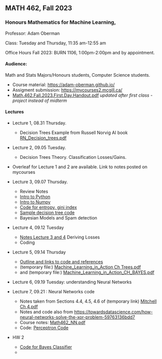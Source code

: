 ## MATH 462, Fall 2023
### Honours Mathematics for Machine Learning,

Professor: Adam Oberman

Class: Tuesday and Thursday, 11:35 am-12:55 am 

Office Hours Fall 2023: BURN 1106, 1:00pm-2:00pm and by appointment. 

#### Audience: 

Math and Stats Majors/Honours students, Computer Science students.

- Course material:  https://adam-oberman.github.io/  
- Assigment submission: https://mycourses2.mcgill.ca/ 
- [Math.462.Fall.2023.First.Day.Handout.pdf](https://github.com/adam-oberman/adam-oberman.github.io/files/12611647/Math.462.Fall.2023.First.Day.Handout.pdf)
*updated after first class - project instead of midterm*

#### Lectures
- Lecture 1, 08.31 Thursday.
    - Decision Trees Example from Russell Norvig AI book [RN_Decision_trees.pdf](https://github.com/adam-oberman/adam-oberman.github.io/files/12486803/RN_Decision_trees.pdf)
- Lecture 2, 09.05 Tuesday.
    - Decision Trees Theory.  Classification Losses/Gains.
- Overleaf for Lecture 1 and 2 are available.  Link to notes posted on mycourses
- Lecture 3, 09.07 Thursday.
    - Review Notes
    - [Intro to Python](https://colab.research.google.com/drive/1i5JbthN7UX8N14IjYBMdBiPW5M44cQUt?usp=sharing)
    - [Intro to Numpy](https://colab.research.google.com/drive/17kradohn-30zmf_VvWHv2g0QguXeenIj?usp=sharing)
    - [Code for entropy, gini index](https://colab.research.google.com/drive/1lIeRfp8c_iB7V_ONwSJKLLdkUKtGrLLC?usp=sharing)
    - [Sample decision tree code](https://github.com/abbas-taher/decision-tree-algorithm-example)
    - Bayesian Models and Spam detection
- Lecture 4, 09.12 Tuesday
    - [Notes Lecture 3 and 4](https://www.overleaf.com/read/pwtnggswvyfb) Deriving Losses
    - Coding
- Lecture 5, 09.14 Thursday
    - [Outline and links to code and references](https://github.com/adam-oberman/adam-oberman.github.io/files/12609717/BayesCodeExplain.pdf)
    - (temporary file:) [Machine_Learning_in_Action Ch Trees.pdf](https://github.com/adam-oberman/adam-oberman.github.io/files/12610631/Machine_Learning_in_Action.Ch.Trees.pdf)
    - and (temporary file:)  [Machine_Learning_in_Action_CH_BAYES.pdf](https://github.com/adam-oberman/adam-oberman.github.io/files/12610632/Machine_Learning_in_Action_CH_BAYES.pdf)

- Lecture 6, 09.19 Tuesday: understanding Neural Networks 
- Lecture 7, 09.21 : Neural Networks code
   - Notes taken from Sections 4.4, 4.5, 4.6 of (temporary link) [Mitchell Ch 4.pdf](https://github.com/adam-oberman/adam-oberman.github.io/files/12620895/Mitchell.Ch.4.pdf)
   - Notes and code also from https://towardsdatascience.com/how-neural-networks-solve-the-xor-problem-59763136bdd7
   - Course notes: [Math462_NN.pdf](https://github.com/adam-oberman/adam-oberman.github.io/files/12686544/Math462_NN.pdf)
   - Code: [Perceptron Code](https://drive.google.com/file/d/1dKgyciUZgk_SDNrOvpOhyJ-2UOS6wJIh/view?usp=sharing)

- HW 2
    - [Code for Bayes Classifier ](https://colab.research.google.com/drive/1P35Aut8NcjQ4BOYsq7tbmIc9h26jukby?usp=sharing)
    - 
  

    
    
